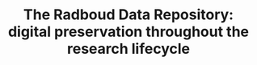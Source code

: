 ---
abstract: null
creators:
- Lamers, Didi
- Slouwerhof, Inge
date: null
document_url: https://services.phaidra.univie.ac.at/api/object/o:1424724/download
grand_parent: iPRES
institutions:
- Radboud University Library, Nijmegen, The Netherlands
keywords: []
landing_page_url: https://phaidra.univie.ac.at/o:1424724
language: eng
layout: publication
license: All rights reserved
notes_url: null
parent: iPRES 2021
presentation_url: null
size: 105949
source_name: iPRES
title: 'The Radboud Data Repository: digital preservation throughout the research
  lifecycle'
type: lightning talk
year: 2021
---